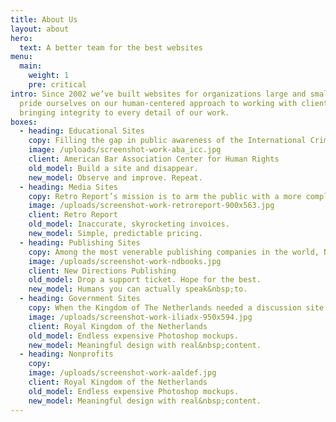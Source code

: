 ```yaml
---
title: About Us
layout: about
hero:
  text: A better team for the best websites
menu:
  main:
    weight: 1
    pre: critical
intro: Since 2002 we’ve built websites for organizations large and small. We
  pride ourselves on our human-centered approach to working with clients, and
  bringing integrity to every detail of our work.
boxes:
  - heading: Educational Sites
    copy: Filling the gap in public awareness of the International Criminal Court. A project for the American Bar Association's Center for Human Rights
    image: /uploads/screenshot-work-aba_icc.jpg
    client: American Bar Association Center for Human Rights
    old_model: Build a site and disappear.
    new_model: Observe and improve. Repeat.
  - heading: Media Sites
    copy: Retro Report’s mission is to arm the public with a more complete picture of today’s most important stories. We support this active, nonprofit journalism organization.
    image: /uploads/screenshot-work-retroreport-900x563.jpg
    client: Retro Report
    old_model: Inaccurate, skyrocketing invoices.
    new_model: Simple, predictable pricing.
  - heading: Publishing Sites
    copy: Among the most venerable publishing companies in the world, New Directions
    image: /uploads/screenshot-work-ndbooks.jpg
    client: New Directions Publishing
    old_model: Drop a support ticket. Hope for the best.
    new_model: Humans you can actually speak&nbsp;to.
  - heading: Government Sites
    copy: When the Kingdom of The Netherlands needed a discussion site to span the political spectrum and the globe, we implemented our bulletproof architecture for their sites.
    image: /uploads/screenshot-work-iliadx-950x594.jpg
    client: Royal Kingdom of the Netherlands
    old_model: Endless expensive Photoshop mockups.
    new_model: Meaningful design with real&nbsp;content.
  - heading: Nonprofits
    copy:
    image: /uploads/screenshot-work-aaldef.jpg
    client: Royal Kingdom of the Netherlands
    old_model: Endless expensive Photoshop mockups.
    new_model: Meaningful design with real&nbsp;content.
---
```

